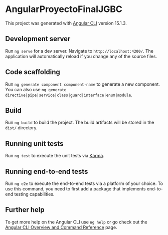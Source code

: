 <!-- PROYECTO FINAL DE ANGULAR
Les comento que el proyecto final se desarrolla con una idea libre,
esto quiere decir que la funcionalidad de su pagina queda a su criterio.
La idea es que usted haga todo su proyecto con lo que más les guste,
el diseño lo pueden hacer con HTML5, CSS3 puro o usar cualquier framework que les acomode.
Se evaluará:
1.- Arquitectura                        (   )
2.- Uso de módulos                      (   )
3.- Manejo de rutas                     (   )
4.- Lazy load                           (   )
5.- Uso de servicios y consumo de apis  (   )
6.- Método de Autenticación             (   )
7.- Uso de pipes y directivas           (   )
8.- Comunicación entre componentes      (   )
9.- Uso de formularios reactivos        (   )
10.- Uso de guards en al menos 2 rutas  (   )

Entregables:
Enlace del repositorio a Github, procure dejar el enlace sin restricciones o permisos.-
COMIENZO DE PROYECTO FINAL: 18/01/2023.
FECHA DE ENTREGA: 18/02/2023 
-->









# AngularProyectoFinalJGBC

This project was generated with [Angular CLI](https://github.com/angular/angular-cli) version 15.1.3.

## Development server

Run `ng serve` for a dev server. Navigate to `http://localhost:4200/`. The application will automatically reload if you change any of the source files.

## Code scaffolding

Run `ng generate component component-name` to generate a new component. You can also use `ng generate directive|pipe|service|class|guard|interface|enum|module`.

## Build

Run `ng build` to build the project. The build artifacts will be stored in the `dist/` directory.

## Running unit tests

Run `ng test` to execute the unit tests via [Karma](https://karma-runner.github.io).

## Running end-to-end tests

Run `ng e2e` to execute the end-to-end tests via a platform of your choice. To use this command, you need to first add a package that implements end-to-end testing capabilities.

## Further help

To get more help on the Angular CLI use `ng help` or go check out the [Angular CLI Overview and Command Reference](https://angular.io/cli) page.
